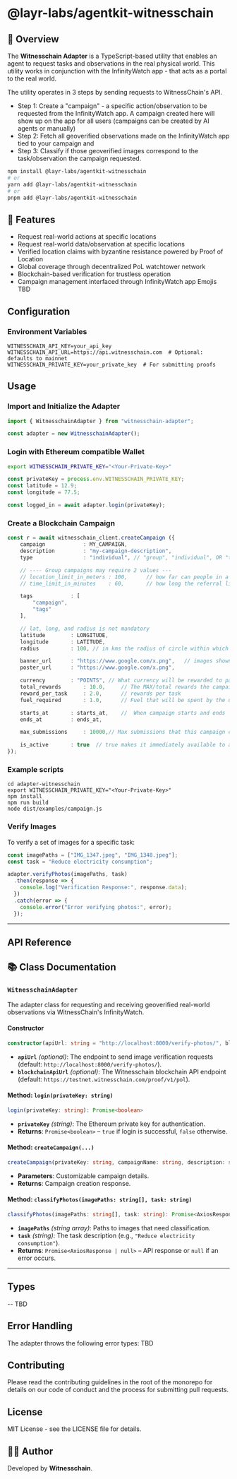 # @layr-labs/agentkit-witnesschain

## 📌 Overview
The **Witnesschain Adapter** is a TypeScript-based utility that enables an agent to request tasks and observations in the real physical world. This utility works in conjunction with the InfinityWatch app - that acts as a portal to the real world. 

The utility operates in 3 steps by sending requests to WitnessChain's API. 
- Step 1: Create a "campaign" - a specific action/observation to be requested from the InfinityWatch app. A campaign created here will show up on the app for all users (campaigns can be created by AI agents or manually)
- Step 2: Fetch all geoverified observations made on the InfinityWatch app tied to your campaign and
- Step 3: Classify if those geoverified images correspond to the task/observation the campaign requested. 

```bash
npm install @layr-labs/agentkit-witnesschain
# or
yarn add @layr-labs/agentkit-witnesschain
# or
pnpm add @layr-labs/agentkit-witnesschain
```

## 🚀 Features
- Request real-world actions at specific locations
- Request real-world data/observation at specific locations
- Verified location claims with byzantine resistance powered by Proof of Location
- Global coverage through decentralized PoL watchtower network
- Blockchain-based verification for trustless operation
- Campaign management interfaced through InfinityWatch app
Emojis TBD
  
## Configuration

### Environment Variables

```env
WITNESSCHAIN_API_KEY=your_api_key
WITNESSCHAIN_API_URL=https://api.witnesschain.com  # Optional: defaults to mainnet
WITNESSCHAIN_PRIVATE_KEY=your_private_key  # For submitting proofs
```

## Usage

### **Import and Initialize the Adapter**
```typescript
import { WitnesschainAdapter } from "witnesschain-adapter";

const adapter = new WitnesschainAdapter();
```

### **Login with Ethereum compatible Wallet**
```sh
export WITNESSCHAIN_PRIVATE_KEY="<Your-Private-Key>"
```

```typescript
const privateKey = process.env.WITNESSCHAIN_PRIVATE_KEY; 
const latitude = 12.9;
const longitude = 77.5;

const logged_in = await adapter.login(privateKey);
```

### **Create a Blockchain Campaign**
```typescript
const r = await witnesschain_client.createCampaign ({
	campaign			: MY_CAMPAIGN,
	description			: "my-campaign-description",
	type				: "individual",	// "group", "individual", OR "task"

	// ---- Group campaigns may require 2 values ---
	// location_limit_in_meters	: 100,		// how far can people in a group can be
	// time_limit_in_minutes	: 60,		// how long the referral link is valid

	tags			: [
		"campaign",
		"tags"
	],

	// lat, long, and radius is not mandatory
	latitude		: LONGITUDE,
	longitude		: LATITUDE,
	radius			: 100, // in kms the radius of circle within which the campaign is valid

	banner_url		: "https://www.google.com/x.png",	// images shown to user 
	poster_url		: "https://www.google.com/x.png",

	currency		: "POINTS",	// What currency will be rewarded to participants
	total_rewards		: 10.0,		// The MAX/total rewards the campaign can give
	reward_per_task		: 2.0,		// rewards per task
	fuel_required		: 1.0,		// Fuel that will be spent by the user for this task

	starts_at		: starts_at,	//  When campaign starts and ends
	ends_at			: ends_at,

	max_submissions		: 10000,// Max submissions that this campaign can accept

	is_active		: true	// true makes it immediately available to all users
});
```

### **Example scripts**
```
cd adapter-witnesschain
export WITNESSCHAIN_PRIVATE_KEY="<Your-Private-Key>"
npm install
npm run build
node dist/examples/campaign.js
```


### **Verify Images**
To verify a set of images for a specific task:

```typescript
const imagePaths = ["IMG_1347.jpeg", "IMG_1348.jpeg"];
const task = "Reduce electricity consumption";

adapter.verifyPhotos(imagePaths, task)
  .then(response => {
    console.log("Verification Response:", response.data);
  })
  .catch(error => {
    console.error("Error verifying photos:", error);
  });
```

---

## API Reference

## 📚 Class Documentation

### **`WitnesschainAdapter`**
The adapter class for requesting and receiving geoverified real-world observations via WitnessChain's InfinityWatch.

#### **Constructor**
```typescript
constructor(apiUrl: string = "http://localhost:8000/verify-photos/", blockchainApiUrl: string = "https://testnet.witnesschain.com/proof/v1/pol")
```
- **`apiUrl`** *(optional)*: The endpoint to send image verification requests (default: `http://localhost:8000/verify-photos/`).
- **`blockchainApiUrl`** *(optional)*: The Witnesschain blockchain API endpoint (default: `https://testnet.witnesschain.com/proof/v1/pol`).

#### **Method: `login(privateKey: string)`**
```typescript
login(privateKey: string): Promise<boolean>
```
- **`privateKey`** *(string)*: The Ethereum private key for authentication.
- **Returns**: `Promise<boolean>` – `true` if login is successful, `false` otherwise.

#### **Method: `createCampaign(...)`**
```typescript
createCampaign(privateKey: string, campaignName: string, description: string, createdBy: string, latitude: number, longitude: number, radius: number, totalRewards: number, rewardPerTask: number, fuelRequired: number): Promise<any>
```
- **Parameters**: Customizable campaign details.
- **Returns**: Campaign creation response.

#### **Method: `classifyPhotos(imagePaths: string[], task: string)`**
```typescript
classifyPhotos(imagePaths: string[], task: string): Promise<AxiosResponse | null>
```
- **`imagePaths`** *(string array)*: Paths to images that need classification.
- **`task`** *(string)*: The task description (e.g., `"Reduce electricity consumption"`).
- **Returns**: `Promise<AxiosResponse | null>` – API response or `null` if an error occurs.

---




## Types

-- TBD

## Error Handling

The adapter throws the following error types:
TBD 

## Contributing

Please read the contributing guidelines in the root of the monorepo for details on our code of conduct and the process for submitting pull requests.

## License

MIT License - see the LICENSE file for details.

## 👨‍💻 Author
Developed by **Witnesschain**.

